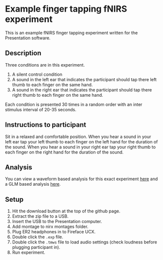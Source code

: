 # Example finger tapping fNIRS experiment

This is an example fNIRS finger tapping experiment written for the Presentation software.


## Description

Three conditions are in this experiment.

1. A silent control condition
2. A sound in the left ear that indicates the participant should tap there left thumb to each finger on the same hand.
3. A sound in the right ear that indicates the participant should tap there right thumb to each finger on the same hand.

Each condition is presented 30 times in a random order with an inter stimulus interval of 20-35 seconds.

## Instructions to participant

Sit in a relaxed and comfortable position. When you hear a sound in your left ear tap your left thumb to each finger on the left hand for the duration of the sound. When you hear a sound in your right ear tap your right thumb to each finger on the right hand for the duration of the sound.


## Analysis

You can view a waveform based analysis for this exact experiment [here](https://mne.tools/dev/auto_tutorials/preprocessing/plot_70_fnirs_processing.html#sphx-glr-auto-tutorials-preprocessing-plot-70-fnirs-processing-py) and a GLM based analysis [here](https://mne.tools/mne-nirs/auto_examples/plot_10_hrf.html#sphx-glr-auto-examples-plot-10-hrf-py).


## Setup

1. Hit the download button at the top of the github page.
1. Extract the zip file to a USB.
1. Insert the USB to the Presentation computer.
1. Add montage to nirx montages folder.
1. Plug ER2 headphones in to Fireface UCX.
1. Double click the `.exp` file.
1. Double click the `.tmws` file to load audio settings (check loudness before plugging participant in).
1. Run experiment.
